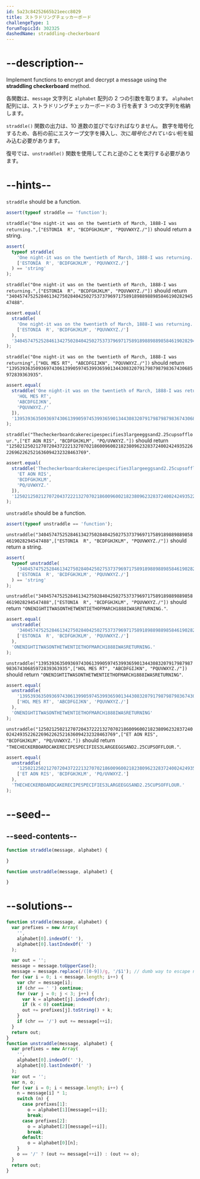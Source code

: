 ```yaml
---
id: 5a23c84252665b21eecc8029
title: ストラドリングチェッカーボード
challengeType: 1
forumTopicId: 302325
dashedName: straddling-checkerboard
---
```


# --description--

Implement functions to encrypt and decrypt a message using the **straddling checkerboard** method.

各関数は、`message` 文字列と `alphabet` 配列の 2 つの引数を取ります。 `alphabet` 配列には、ストラドリングチェッカーボードの 3 行を表す 3 つの文字列を格納します。

`straddle()` 関数の出力は、10 進数の並びでなければなりません。 数字を暗号化するため、各桁の前にエスケープ文字を挿入し、次に<em>暗号化されていない</em>桁を組み込む必要があります。

復号では、`unstraddle()` 関数を使用してこれと逆のことを実行する必要があります。

# --hints--

`straddle` should be a function.

```js
assert(typeof straddle == 'function');
```

`straddle("One night-it was on the twentieth of March, 1888-I was returning.",["ESTONIA  R", "BCDFGHJKLM", "PQUVWXYZ./"])` should return a string.

```js
assert(
  typeof straddle(
    'One night-it was on the twentieth of March, 1888-I was returning.',
    ['ESTONIA  R', 'BCDFGHJKLM', 'PQUVWXYZ./']
  ) == 'string'
);
```

`straddle("One night-it was on the twentieth of March, 1888-I was returning.",["ESTONIA  R", "BCDFGHJKLM", "PQUVWXYZ./"])` should return `"34045747525284613427502840425027537379697175891898898898584619028294547488"`.

```js
assert.equal(
  straddle(
    'One night-it was on the twentieth of March, 1888-I was returning.',
    ['ESTONIA  R', 'BCDFGHJKLM', 'PQUVWXYZ./']
  ),
  '34045747525284613427502840425027537379697175891898898898584619028294547488'
);
```

`straddle("One night-it was on the twentieth of March, 1888-I was returning",["HOL MES RT", "ABCDFGIJKN", "PQUVWXYZ./"])` should return `"139539363509369743061399059745399365901344308320791798798798367430685972839363935"`.

```js
assert.equal(
  straddle('One night-it was on the twentieth of March, 1888-I was returning', [
    'HOL MES RT',
    'ABCDFGIJKN',
    'PQUVWXYZ./'
  ]),
  '139539363509369743061399059745399365901344308320791798798798367430685972839363935'
);
```

`straddle("Thecheckerboardcakerecipespecifies3largeeggsand2.25cupsofflour.",["ET AON RIS", "BCDFGHJKLM", "PQ/UVWXYZ."])` should return `"125021250212707204372221327070218600960021823809623283724002424935226226962262521636094232328463769"`.

```js
assert.equal(
  straddle('Thecheckerboardcakerecipespecifies3largeeggsand2.25cupsofflour.', [
    'ET AON RIS',
    'BCDFGHJKLM',
    'PQ/UVWXYZ.'
  ]),
  '125021250212707204372221327070218600960021823809623283724002424935226226962262521636094232328463769'
);
```

`unstraddle` should be a function.

```js
assert(typeof unstraddle == 'function');
```

`unstraddle("34045747525284613427502840425027537379697175891898898898584619028294547488",["ESTONIA  R", "BCDFGHJKLM", "PQUVWXYZ./"])` should return a string.

```js
assert(
  typeof unstraddle(
    '34045747525284613427502840425027537379697175891898898898584619028294547488',
    ['ESTONIA  R', 'BCDFGHJKLM', 'PQUVWXYZ./']
  ) == 'string'
);
```

`unstraddle("34045747525284613427502840425027537379697175891898898898584619028294547488",["ESTONIA  R", "BCDFGHJKLM", "PQUVWXYZ./"])` should return `"ONENIGHTITWASONTHETWENTIETHOFMARCH1888IWASRETURNING."`.

```js
assert.equal(
  unstraddle(
    '34045747525284613427502840425027537379697175891898898898584619028294547488',
    ['ESTONIA  R', 'BCDFGHJKLM', 'PQUVWXYZ./']
  ),
  'ONENIGHTITWASONTHETWENTIETHOFMARCH1888IWASRETURNING.'
);
```

`unstraddle("139539363509369743061399059745399365901344308320791798798798367430685972839363935",["HOL MES RT", "ABCDFGIJKN", "PQUVWXYZ./"])` should return `"ONENIGHTITWASONTHETWENTIETHOFMARCH1888IWASRETURNING"`.

```js
assert.equal(
  unstraddle(
    '139539363509369743061399059745399365901344308320791798798798367430685972839363935',
    ['HOL MES RT', 'ABCDFGIJKN', 'PQUVWXYZ./']
  ),
  'ONENIGHTITWASONTHETWENTIETHOFMARCH1888IWASRETURNING'
);
```

`unstraddle("125021250212707204372221327070218600960021823809623283724002424935226226962262521636094232328463769",["ET AON RIS", "BCDFGHJKLM", "PQ/UVWXYZ."])` should return `"THECHECKERBOARDCAKERECIPESPECIFIES3LARGEEGGSAND2.25CUPSOFFLOUR."`.

```js
assert.equal(
  unstraddle(
    '125021250212707204372221327070218600960021823809623283724002424935226226962262521636094232328463769',
    ['ET AON RIS', 'BCDFGHJKLM', 'PQ/UVWXYZ.']
  ),
  'THECHECKERBOARDCAKERECIPESPECIFIES3LARGEEGGSAND2.25CUPSOFFLOUR.'
);
```

# --seed--

## --seed-contents--

```js
function straddle(message, alphabet) {

}

function unstraddle(message, alphabet) {

}
```

# --solutions--

```js
function straddle(message, alphabet) {
  var prefixes = new Array(
    '',
    alphabet[0].indexOf(' '),
    alphabet[0].lastIndexOf(' ')
  );

  var out = '';
  message = message.toUpperCase();
  message = message.replace(/([0-9])/g, '/$1'); // dumb way to escape numbers
  for (var i = 0; i < message.length; i++) {
    var chr = message[i];
    if (chr == ' ') continue;
    for (var j = 0; j < 3; j++) {
      var k = alphabet[j].indexOf(chr);
      if (k < 0) continue;
      out += prefixes[j].toString() + k;
    }
    if (chr == '/') out += message[++i];
  }
  return out;
}
function unstraddle(message, alphabet) {
  var prefixes = new Array(
    '',
    alphabet[0].indexOf(' '),
    alphabet[0].lastIndexOf(' ')
  );
  var out = '';
  var n, o;
  for (var i = 0; i < message.length; i++) {
    n = message[i] * 1;
    switch (n) {
      case prefixes[1]:
        o = alphabet[1][message[++i]];
        break;
      case prefixes[2]:
        o = alphabet[2][message[++i]];
        break;
      default:
        o = alphabet[0][n];
    }
    o == '/' ? (out += message[++i]) : (out += o);
  }
  return out;
}
```
